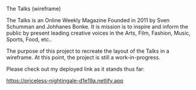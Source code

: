 The Talks (wireframe)

The Talks is an Online Weekly Magazine Founded in 2011 by Sven Schumman and Johhanes Bonke. It is mission is to inspire and inform the public by present leading creative voices in the Arts, Film, Fashion, Music, Sports, Food, etc..

The purpose of this project to recreate the layout of the Talks in a wireframe. At this point, the project is still a work-in-progress.


Please check out my deployed link as it stands thus far:

https://priceless-nightingale-d1e19a.netlify.app
